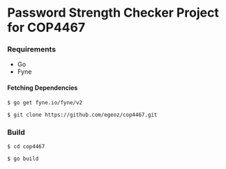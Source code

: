 # Password Strength Checker Project for COP4467

### Requirements
- Go
- Fyne

#### Fetching Dependencies
`$ go get fyne.io/fyne/v2`

`$ git clone https://github.com/egeoz/cop4467.git`

### Build
`$ cd cop4467`

`$ go build`

